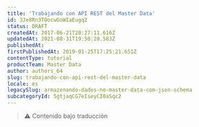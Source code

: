 ```yaml
---
title: 'Trabajando con API REST del Master Data'
id: 3Je8Rn3TOocwGoWIaEugq2
status: DRAFT
createdAt: 2017-06-21T20:27:11.616Z
updatedAt: 2021-08-31T19:50:20.583Z
publishedAt: 
firstPublishedAt: 2019-01-25T17:25:21.651Z
contentType: tutorial
productTeam: Master Data
author: authors_64
slug: trabajando-con-api-rest-del-master-data
locale: es
legacySlug: armazenando-dados-no-master-data-com-json-schema
subcategoryId: 5gtjaqCG7eIseyCI0aSqc2
---
```


>⚠️ Contenido bajo traducción
